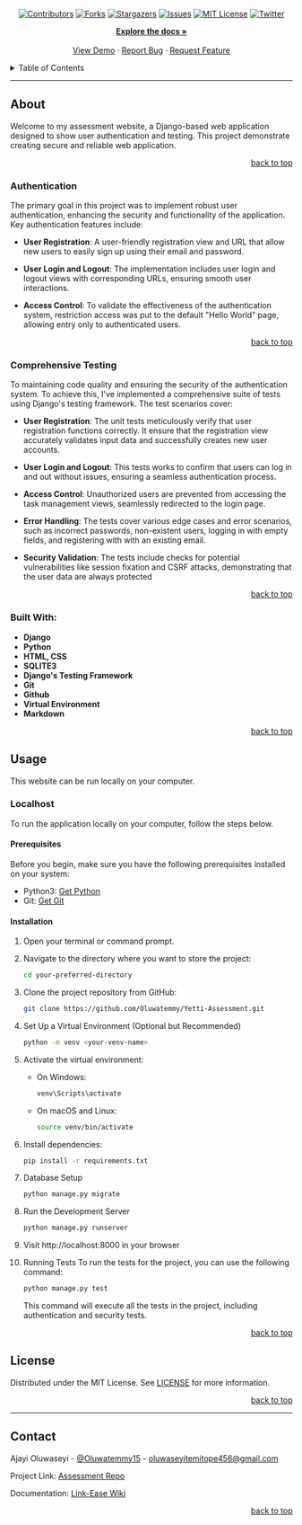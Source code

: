 <!-- Back to Top Navigation Anchor -->
<a name="readme-top"></a>

<!-- Project Shields -->
<div align="center">

  [![Contributors][contributors-shield]][contributors-url]
  [![Forks][forks-shield]][forks-url]
  [![Stargazers][stars-shield]][stars-url]
  [![Issues][issues-shield]][issues-url]
  [![MIT License][license-shield]][license-url]
  [![Twitter][twitter-shield]][twitter-url]
</div>

<div>
  <p align="center">
    <a href="https://github.com/Oluwatemmy/Yetti-Assessment/blob/main/README.md"><strong>Explore the docs »</strong></a>
    <br />
    <br />
    <a href="#sample">View Demo</a>
    ·
    <a href="https://github.com/Oluwatemmy/Yetti-Assessment/issues">Report Bug</a>
    ·
    <a href="https://github.com/Oluwatemmy/Yetti-Assessment/issues">Request Feature</a>
  </p>
</div>

<!-- Table of Contents -->
<details>
    <summary>Table of Contents</summary>
    <ol>
        <li>
            <a href="#about">About</a>
            <ul>
                <li><a href="#authentication">Authentication</a></li>
                <li><a href="#comprehensive-testing">Comprehensive Testing</a></li>
                <li><a href="#built-with">Built With</a></li>
            </ul>
        </li>
        <li>
            <a href="#usage">Usage</a>
            <ul>
                <li>
                <a href="#localhost">Localhost</a>
                <ul>
                    <li><a href="#prerequisites">Prerequisites</a></li>
                    <li><a href="#installation">Installation</a></li>
                </ul>
                </li>
            </ul>
        </li>
        <li><a href="#license">License</a></li>
        <li><a href="#contact">Contact</a></li> 
    </ol>
    <p align="right"><a href="#readme-top">back to top</a></p>
</details>

---

<!-- About -->
## About

Welcome to my assessment website, a Django-based web application designed to show user authentication and testing. This project demonstrate creating secure and reliable web application.

<p align="right"><a href="#readme-top">back to top</a></p>

### Authentication

The primary goal in this project was to implement robust user authentication, enhancing the security and functionality of the application. Key authentication features include:

- **User Registration**: A user-friendly registration view and URL that allow new users to easily sign up using their email and password.

- **User Login and Logout**: The implementation includes user login and logout views with corresponding URLs, ensuring smooth user interactions.

- **Access Control**: To validate the effectiveness of the authentication system, restriction access was put to the default "Hello World" page, allowing entry only to authenticated users.

<p align="right"><a href="#readme-top">back to top</a></p>

### Comprehensive Testing

To maintaining code quality and ensuring the security of the authentication system. To achieve this, I've implemented a comprehensive suite of tests using Django's testing framework. The test scenarios cover:

- **User Registration**: The unit tests meticulously verify that user registration functions correctly. It ensure that the registration view accurately validates input data and successfully creates new user accounts.

- **User Login and Logout**: This tests works to confirm that users can log in and out without issues, ensuring a seamless authentication process.

- **Access Control**: Unauthorized users are prevented from accessing the task management views, seamlessly redirected to the login page.

- **Error Handling**: The tests cover various edge cases and error scenarios, such as incorrect passwords, non-existent users, logging in with empty fields, and registering with with an existing email.

- **Security Validation**: The tests include checks for potential vulnerabilities like session fixation and CSRF attacks, demonstrating that the user data are always protected

<p align="right"><a href="#readme-top">back to top</a></p>

### Built With:
* **Django**
* **Python**
* **HTML, CSS**
* **SQLITE3**
* **Django's Testing Framework**
* **Git**
* **Github**
* **Virtual Environment**
* **Markdown**

<p align="right"><a href="#readme-top">back to top</a></p>


<!-- Getting Started -->
## Usage

This website can be run locally on your computer.

### Localhost

To run the application locally on your computer, follow the steps below.

#### Prerequisites

Before you begin, make sure you have the following prerequisites installed on your system:

* Python3: [Get Python](https://www.python.org/downloads/)
* Git: [Get Git](https://git-scm.com/downloads)

#### Installation
1. Open your terminal or command prompt.
2. Navigate to the directory where you want to store the project:
    ```sh
    cd your-preferred-directory
    ```
3. Clone the project repository from GitHub:
    ```sh
    git clone https://github.com/Oluwatemmy/Yetti-Assessment.git
    ```
4. Set Up a Virtual Environment (Optional but Recommended)
    ```sh
    python -m venv <your-venv-name>
    ```
5. Activate the virtual environment:
    * On Windows:
      ```sh
      venv\Scripts\activate
      ```
    * On macOS and Linux:
      ```sh
      source venv/bin/activate
      ```
6. Install dependencies:
    ```sh
    pip install -r requirements.txt
    ```
7. Database Setup
    ```sh
    python manage.py migrate
    ```
8. Run the Development Server
    ```sh
    python manage.py runserver
    ```
9. Visit http://localhost:8000 in your browser

10. Running Tests
    To run the tests for the project, you can use the following command:
    ```sh
    python manage.py test
    ```

    This command will execute all the tests in the project, including authentication and security tests.

<p align="right"><a href="#readme-top">back to top</a></p>

<!-- License -->
## License

Distributed under the MIT License. See <a href="https://github.com/Oluwatemmy/Yetti-Assessment/blob/main/LICENSE">LICENSE</a> for more information.

<p align="right"><a href="#readme-top">back to top</a></p>

---

<!-- Contact -->
## Contact

Ajayi Oluwaseyi - [@Oluwatemmy15](https://twitter.com/Oluwatemmy15) - oluwaseyitemitope456@gmail.com

Project Link: [Assessment Repo](https://github.com/Oluwatemmy/Yetti-Assessment)

Documentation: [Link-Ease Wiki](https://github.com/Oluwatemmy/Yetti-Assessment/blob/main/README.md)

<p align="right"><a href="#readme-top">back to top</a></p>


<!-- Markdown Links & Images -->
[contributors-shield]: https://img.shields.io/github/contributors/Oluwatemmy/Yetti-Assessment.svg?style=for-the-badge
[contributors-url]: https://github.com/Oluwatemmy/Yetti-Assessment/graphs/contributors
[forks-shield]: https://img.shields.io/github/forks/Oluwatemmy/Yetti-Assessment.svg?style=for-the-badge
[forks-url]: https://github.com/Oluwatemmy/Yetti-Assessment/network/members
[stars-shield]: https://img.shields.io/github/stars/Oluwatemmy/Yetti-Assessment.svg?style=for-the-badge
[stars-url]: https://github.com/Oluwatemmy/Yetti-Assessment/stargazers
[issues-shield]: https://img.shields.io/github/issues/Oluwatemmy/Yetti-Assessment.svg?style=for-the-badge
[issues-url]: https://github.com/Oluwatemmy/Yetti-Assessment/issues
[license-shield]: https://img.shields.io/github/license/Oluwatemmy/Yetti-Assessment.svg?style=for-the-badge
[license-url]: https://github.com/Oluwatemmy/Yetti-Assessment/blob/main/LICENSE.txt
[twitter-shield]: https://img.shields.io/badge/-@Oluwatemmy15-1ca0f1?style=for-the-badge&logo=twitter&logoColor=white&link=https://twitter.com/Oluwatemmy15
[twitter-url]: https://twitter.com/Oluwatemmy15
